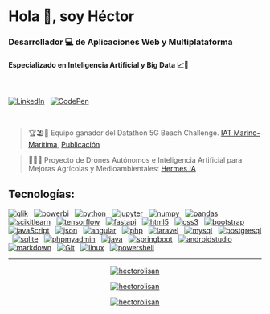 # Hola 👋, soy Héctor
### Desarrollador 💻 de Aplicaciones Web y Multiplataforma
#### Especializado en Inteligencia Artificial y Big Data 📈🤖

<br>

[![LinkedIn](https://img.shields.io/badge/LinkedIn-hectorolisan-333B4B?style=for-the-badge&logo=linkedin&logoColor=white&labelColor=101010)](https://www.linkedin.com/in/hectorolisan)
&nbsp;
[![CodePen](https://img.shields.io/badge/CodePen-hectorOliSan-333B4B?style=for-the-badge&logo=codepen&logoColor=white&labelColor=101010)](https://codepen.io/hectorOliSan)

<br>

> 🏆🏖️📶 Equipo ganador del Datathon 5G Beach Challenge. [IAT Marino-Marítima](https://www.linkedin.com/posts/iatmarinomar%C3%ADtima_datathon5gbeachchallenge-machinelearning-ugcPost-7132321942690234368-qSax), [Publicación](https://www.linkedin.com/posts/hectorolisan_datathon-datathon5g-datathon5gbeachchallenge-activity-7132123083917656064-FX9H)

> 🌲🚁🧠 Proyecto de Drones Autónomos e Inteligencia Artificial para Mejoras Agrícolas y Medioambientales: [Hermes IA](https://www3.gobiernodecanarias.org/medusa/edublog/ieselrincon/2021/10/29/proyecto-hermesi/)


## Tecnologías:

[![qlik](https://img.shields.io/badge/qlik-009848?style=for-the-badge&logo=qlik&logoColor=white&labelColor=101010)]()
&nbsp;
[![powerbi](https://img.shields.io/badge/powerbi-F2C811?style=for-the-badge&logo=powerbi&logoColor=white&labelColor=101010)]()
&nbsp;
[![python](https://img.shields.io/badge/python-3776AB?style=for-the-badge&logo=python&logoColor=white&labelColor=101010)]()
&nbsp;
[![jupyter](https://img.shields.io/badge/jupyter-F37626?style=for-the-badge&logo=jupyter&logoColor=white&labelColor=101010)]()
&nbsp;
[![numpy](https://img.shields.io/badge/numpy-013243?style=for-the-badge&logo=numpy&logoColor=white&labelColor=101010)]()
&nbsp;
[![pandas](https://img.shields.io/badge/pandas-150458?style=for-the-badge&logo=pandas&logoColor=white&labelColor=101010)]()
&nbsp;
[![scikitlearn](https://img.shields.io/badge/scikitlearn-F7931E?style=for-the-badge&logo=scikitlearn&logoColor=white&labelColor=101010)]()
&nbsp;
[![tensorflow](https://img.shields.io/badge/tensorflow-FF6F00?style=for-the-badge&logo=tensorflow&logoColor=white&labelColor=101010)]()
&nbsp;
[![fastapi](https://img.shields.io/badge/fastapi-009688?style=for-the-badge&logo=fastapi&logoColor=white&labelColor=101010)]()
&nbsp;
[![html5](https://img.shields.io/badge/html5-1572B6?style=for-the-badge&logo=html5&logoColor=white&labelColor=101010)]()
&nbsp;
[![css3](https://img.shields.io/badge/css3-E34F26?style=for-the-badge&logo=css3&logoColor=white&labelColor=101010)]()
&nbsp;
[![bootstrap](https://img.shields.io/badge/bootstrap-7952B3?style=for-the-badge&logo=bootstrap&logoColor=white&labelColor=101010)]()
&nbsp;
[![javaScript](https://img.shields.io/badge/javaScript-F7DF1E?style=for-the-badge&logo=javascript&logoColor=white&labelColor=101010)]()
&nbsp;
[![json](https://img.shields.io/badge/json-000000?style=for-the-badge&logo=json&logoColor=white&labelColor=101010)]()
&nbsp;
[![angular](https://img.shields.io/badge/angular-E23237?style=for-the-badge&logo=angular&logoColor=white&labelColor=101010)]()
&nbsp;
[![php](https://img.shields.io/badge/php-777BB4?style=for-the-badge&logo=php&logoColor=white&labelColor=101010)]()
&nbsp;
[![laravel](https://img.shields.io/badge/laravel-FF2D20?style=for-the-badge&logo=laravel&logoColor=white&labelColor=101010)]()
&nbsp;
[![mysql](https://img.shields.io/badge/mysql-4479A1?style=for-the-badge&logo=mysql&logoColor=white&labelColor=101010)]()
&nbsp;
[![postgresql](https://img.shields.io/badge/postgresql-4169E1?style=for-the-badge&logo=postgresql&logoColor=white&labelColor=101010)]()
&nbsp;
[![sqlite](https://img.shields.io/badge/sqlite-003B57?style=for-the-badge&logo=sqlite&logoColor=white&labelColor=101010)]()
&nbsp;
[![phpmyadmin](https://img.shields.io/badge/phpmyadmin-6C78AF?style=for-the-badge&logo=phpmyadmin&logoColor=white&labelColor=101010)]()
&nbsp;
[![java](https://img.shields.io/badge/java-EC2025?style=for-the-badge&logo=openjdk&logoColor=white&labelColor=101010)]()
&nbsp;
[![springboot](https://img.shields.io/badge/springboot-6DB33F?style=for-the-badge&logo=springboot&logoColor=white&labelColor=101010)]()
&nbsp;
[![androidstudio](https://img.shields.io/badge/androidstudio-3DDC84?style=for-the-badge&logo=androidstudio&logoColor=white&labelColor=101010)]()
&nbsp;
[![markdown](https://img.shields.io/badge/markdown-000000?style=for-the-badge&logo=markdown&logoColor=white&labelColor=101010)]()
&nbsp;
[![Git](https://img.shields.io/badge/Git-EC2025?style=for-the-badge&logo=git&logoColor=white&labelColor=101010)]()
&nbsp;
[![linux](https://img.shields.io/badge/linux-FCC624?style=for-the-badge&logo=linux&logoColor=white&labelColor=101010)]()
&nbsp;
[![powershell](https://img.shields.io/badge/powershell-5391FE?style=for-the-badge&logo=powershell&logoColor=white&labelColor=101010)]()

<hr>

<div align='center'>
  
[![hectorolisan](https://github-readme-stats.vercel.app/api/top-langs?username=hectorOliSan&theme=dark&show_icons=true&locale=es&layout=compact&line_height=20&bg_color=00000000)]()

[![hectorolisan](https://github-readme-stats.vercel.app/api?username=hectorolisan&show_icons=true&locale=es&line_height=20&title_color=333B4B&hide_title=true&icon_color=333B4B&bg_color=00000000&text_color=FFFFFF)]()

[![hectorolisan](https://github-readme-streak-stats.herokuapp.com?user=hectorolisan&locale=es&theme=dark&date_format=j%20M%5B%20Y%5D&background=00000000&fire=333B4B&ring=333B4B&currStreakLabel=333B4B)]()

</div>
